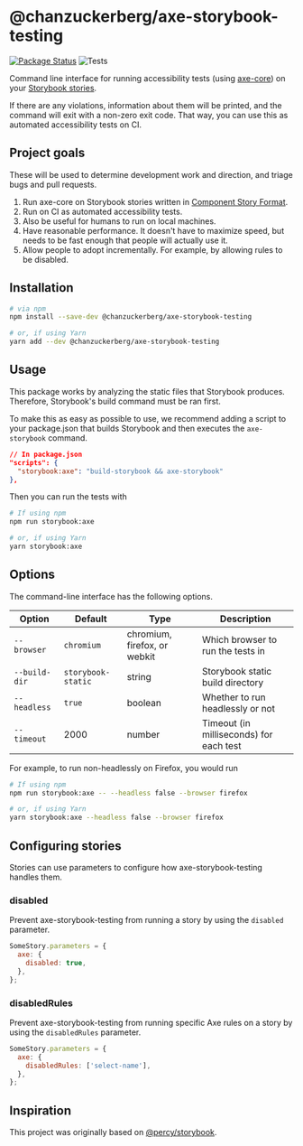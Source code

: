 # @chanzuckerberg/axe-storybook-testing

[![Package Status](https://img.shields.io/npm/v/@chanzuckerberg/axe-storybook-testing.svg)](https://www.npmjs.com/package/@chanzuckerberg/axe-storybook-testing) ![Tests](https://github.com/chanzuckerberg/axe-storybook-testing/workflows/Tests/badge.svg)

Command line interface for running accessibility tests (using [axe-core](https://github.com/dequelabs/axe-core)) on your [Storybook stories](https://storybook.js.org/docs/react/api/csf).

If there are any violations, information about them will be printed, and the command will exit with a non-zero exit code. That way, you can use this as automated accessibility tests on CI.

## Project goals

These will be used to determine development work and direction, and triage bugs and pull requests.

1. Run axe-core on Storybook stories written in [Component Story Format](https://storybook.js.org/docs/react/api/csf).
2. Run on CI as automated accessibility tests.
3. Also be useful for humans to run on local machines.
3. Have reasonable performance. It doesn't have to maximize speed, but needs to be fast enough that people will actually use it.
4. Allow people to adopt incrementally. For example, by allowing rules to be disabled.

## Installation

```sh
# via npm
npm install --save-dev @chanzuckerberg/axe-storybook-testing

# or, if using Yarn
yarn add --dev @chanzuckerberg/axe-storybook-testing
```

## Usage

This package works by analyzing the static files that Storybook produces. Therefore, Storybook's build command must be ran first.

To make this as easy as possible to use, we recommend adding a script to your package.json that builds Storybook and then executes the `axe-storybook` command.

```json
// In package.json
"scripts": {
  "storybook:axe": "build-storybook && axe-storybook"
},
```

Then you can run the tests with

```sh
# If using npm
npm run storybook:axe

# or, if using Yarn
yarn storybook:axe
```

## Options

The command-line interface has the following options.

Option|Default|Type|Description
-|-|-|-
`--browser`|`chromium`|chromium, firefox, or webkit|Which browser to run the tests in
`--build-dir`|`storybook-static`|string|Storybook static build directory
`--headless`|`true`|boolean|Whether to run headlessly or not
`--timeout`|2000|number|Timeout (in milliseconds) for each test

For example, to run non-headlessly on Firefox, you would run

```sh
# If using npm
npm run storybook:axe -- --headless false --browser firefox

# or, if using Yarn
yarn storybook:axe --headless false --browser firefox
```

## Configuring stories

Stories can use parameters to configure how axe-storybook-testing handles them.

### disabled

Prevent axe-storybook-testing from running a story by using the `disabled` parameter.

```jsx
SomeStory.parameters = {
  axe: {
    disabled: true,
  },
};
```

### disabledRules

Prevent axe-storybook-testing from running specific Axe rules on a story by using the `disabledRules` parameter.

```jsx
SomeStory.parameters = {
  axe: {
    disabledRules: ['select-name'],
  },
};
```

## Inspiration

This project was originally based on [@percy/storybook](https://github.com/percy/percy-storybook).
